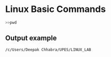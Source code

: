 # Linux Basic Commands

```bash
>>pwd
```
## Output example

``` 
/c/Users/Deepak Chhabra/UPES/LINUX_LAB

```
